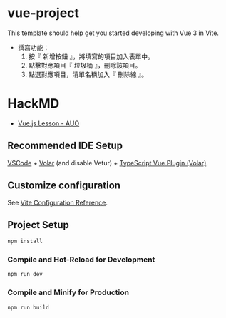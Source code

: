 # vue-project

This template should help get you started developing with Vue 3 in Vite.
- 撰寫功能：
  1. 按『 新增按鈕 』，將填寫的項目加入表單中。
  2. 點擊對應項目『 垃圾桶 』，刪除該項目。
  3. 點選對應項目，清單名稱加入『 刪除線 』。

# HackMD

- [Vue.js Lesson - AUO](https://hackmd.io/6TNeUgW6TgqnzWWUjJtkFQ?both)

## Recommended IDE Setup

[VSCode](https://code.visualstudio.com/) + [Volar](https://marketplace.visualstudio.com/items?itemName=Vue.volar) (and disable Vetur) + [TypeScript Vue Plugin (Volar)](https://marketplace.visualstudio.com/items?itemName=Vue.vscode-typescript-vue-plugin).

## Customize configuration

See [Vite Configuration Reference](https://vitejs.dev/config/).

## Project Setup

```sh
npm install
```

### Compile and Hot-Reload for Development

```sh
npm run dev
```

### Compile and Minify for Production

```sh
npm run build
```

